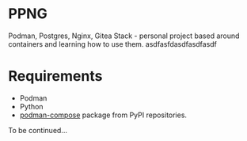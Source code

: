 # PPNG
Podman, Postgres, Nginx, Gitea Stack - personal project based around containers and learning how to use them. asdfasfdasdfasdfasdf

# Requirements

- Podman
- Python
- [podman-compose](https://pypi.org/project/podman-compose/) package from PyPI repositories.

To be continued...
